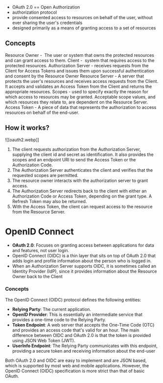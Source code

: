 * OAuth 2.0 == Open Authorization
* authorization protocol
* provide consented access to resources on behalf of the user, without ever sharing the user's credentials
* designed primarily as a means of granting access to a set of resources

## Concepts
Resource Owner -  The user or system that owns the protected resources and can grant access to them.
Client -  system that requires access to the protected resources.
Authorization Server - receives requests from the Client for Access Tokens and issues them upon successful authentication and consent by the Resource Owner
Resource Server - A server that protects the user's resources and receives access requests from the Client. It accepts and validates an Access Token from the Client and returns the appropriate resources.
Scopes -  used to specify exactly the reason for which access to resources may be granted. Acceptable scope values, and which resources they relate to, are dependent on the Resource Server.
Access Token - A piece of data that represents the authorization to access resources on behalf of the end-user.

## How it works?
![[oauth2.webp]]
1. The client requests authorization from the Authorization Server, supplying the client id and secret as identification. It also provides the scopes and an endpoint URI to send the Access Token or the Authorization Code.
2. The Authorization Server authenticates the client and verifies that the requested scopes are permitted.
3. The resource owner interacts with the authorization server to grant access.
4. The Authorization Server redirects back to the client with either an Authorization Code or Access Token, depending on the grant type. A Refresh Token may also be returned.
5. With the Access Token, the client can request access to the resource from the Resource Server.

# OpenID Connect
* **OAuth 2.0**: Focuses on granting access between applications for data and features, not user login.
* OpenID Connect (OIDC) is a thin layer that sits on top of OAuth 2.0 that adds login and profile information about the person who is logged in.
* When an Authorization Server supports OIDC, it is sometimes called an Identity Provider (IdP), since it provides information about the Resource Owner back to the Client

### Concepts

The OpenID Connect (OIDC) protocol defines the following entities:

- **Relying Party**: The current application.
- **OpenID Provider**: This is essentially an intermediate service that provides a one-time code to the Relying Party.
- **Token Endpoint**: A web server that accepts the One-Time Code (OTC) and provides an access code that's valid for an hour. The main difference between OIDC and OAuth 2.0 is that the token is provided using JSON Web Token (JWT).
- **UserInfo Endpoint**: The Relying Party communicates with this endpoint, providing a secure token and receiving information about the end-user

Both OAuth 2.0 and OIDC are easy to implement and are JSON based, which is supported by most web and mobile applications. However, the OpenID Connect (OIDC) specification is more strict than that of basic OAuth.